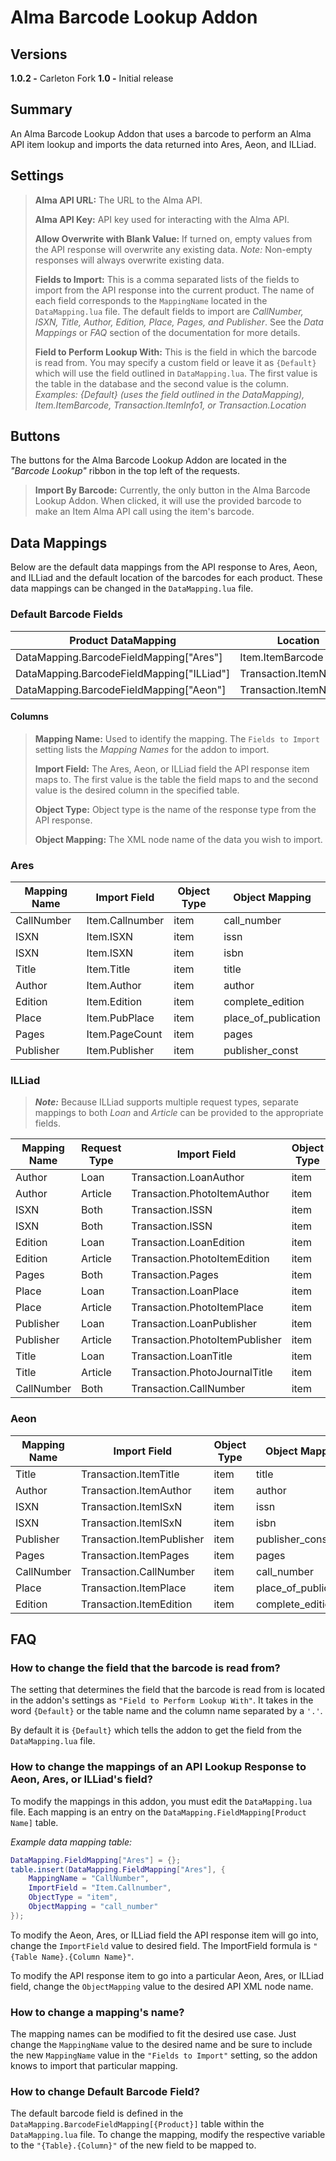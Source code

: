 # Alma Barcode Lookup Addon

## Versions
**1.0.2 -** Carleton Fork
**1.0 -** Initial release

## Summary
An Alma Barcode Lookup Addon that uses a barcode to perform an Alma API item lookup and imports the data returned into Ares, Aeon, and ILLiad.

## Settings

> **Alma API URL:** The URL to the Alma API.
>
> **Alma API Key:** API key used for interacting with the Alma API.
>
> **Allow Overwrite with Blank Value:** If turned on, empty values from the API response will overwrite any existing data. *Note:* Non-empty responses will always overwrite existing data.
>
>**Fields to Import:** This is a comma separated lists of the fields to import from the API response into the current product. The name of each field corresponds to the `MappingName` located in the `DataMapping.lua` file.
>The default fields to import are *CallNumber, ISXN, Title, Author, Edition, Place, Pages, and Publisher*. See the *Data Mappings*  or *FAQ* section of the documentation for more details.
>
>**Field to Perform Lookup With:** This is the field in which the barcode is read from. You may specify a custom field or leave it as `{Default}` which will use the field outlined in `DataMapping.lua`. The first value is the table in the database and the second value is the column.
>*Examples: {Default} (uses the field outlined in the DataMapping), Item.ItemBarcode, Transaction.ItemInfo1, or Transaction.Location*

## Buttons
The buttons for the Alma Barcode Lookup Addon are located in the *"Barcode Lookup"* ribbon in the top left of the requests.

>**Import By Barcode:** Currently, the only button in the Alma Barcode Lookup Addon. When clicked, it will use the provided barcode to make an Item Alma API call using the item's barcode.

## Data Mappings
Below are the default data mappings from the API response to Ares, Aeon, and ILLiad and the default location of the barcodes for each product. These data mappings can be changed in the `DataMapping.lua` file.

### Default Barcode Fields
| Product DataMapping                       | Location              |
|-------------------------------------------|-----------------------|
| DataMapping.BarcodeFieldMapping["Ares"]   | Item.ItemBarcode      |
| DataMapping.BarcodeFieldMapping["ILLiad"] | Transaction.ItemNumber|
| DataMapping.BarcodeFieldMapping["Aeon"]   | Transaction.ItemNumber|

#### Columns
>**Mapping Name:** Used to identify the mapping. The `Fields to Import` setting lists the *Mapping Names* for the addon to import.
>
>**Import Field:** The Ares, Aeon, or ILLiad field the API response item maps to. The first value is the table the field maps to and the second value is the desired column in the specified table.
>
>**Object Type:** Object type is the name of the response type from the API response.
>
>**Object Mapping:** The XML node name of the data you wish to import.

### Ares
| Mapping Name |  Import Field   | Object Type |               Object Mapping                |
| ------------ | --------------- | ----------- | ------------------------------------------- |
| CallNumber   | Item.Callnumber | item        | call_number                                 |
| ISXN         | Item.ISXN       | item        | issn                                        |
| ISXN         | Item.ISXN       | item        | isbn                                        |
| Title        | Item.Title      | item        | title              |
| Author       | Item.Author     | item        | author             |
| Edition      | Item.Edition    | item        | complete_edition            |
| Place        | Item.PubPlace   | item        | place_of_publication |
| Pages        | Item.PageCount  | item        | pages         |
| Publisher    | Item.Publisher  | item        | publisher_const          |

### ILLiad
>***Note:*** Because ILLiad supports multiple request types, separate mappings to both *Loan* and *Article* can be provided to the appropriate fields.

| Mapping Name | Request Type |          Import Field          | Object Type |        Object Mapping         |
| ------------ | ------------ | ------------------------------ | ----------- | ----------------------------- |
| Author       | Loan         | Transaction.LoanAuthor         | item        | author                        |
| Author       | Article      | Transaction.PhotoItemAuthor    | item        | author                        |
| ISXN         | Both         | Transaction.ISSN               | item        | issn                          |
| ISXN         | Both         | Transaction.ISSN               | item        | isbn                          |
| Edition      | Loan         | Transaction.LoanEdition        | item        | complete_edition              |
| Edition      | Article      | Transaction.PhotoItemEdition   | item        | complete_edition              |
| Pages        | Both         | Transaction.Pages              | item        | pages                         |
| Place        | Loan         | Transaction.LoanPlace          | item        | place_of_publication          |
| Place        | Article      | Transaction.PhotoItemPlace     | item        | place_of_publication          |
| Publisher    | Loan         | Transaction.LoanPublisher      | item        | publisher_const               |
| Publisher    | Article      | Transaction.PhotoItemPublisher | item        | publisher_const               |
| Title        | Loan         | Transaction.LoanTitle          | item        | title         |
| Title        | Article      | Transaction.PhotoJournalTitle  | item        | title |
| CallNumber   | Both         | Transaction.CallNumber         | item        | call_number                   |

### Aeon
| Mapping Name |       Import Field        | Object Type |    Object Mapping    |
| ------------ | ------------------------- | ----------- | -------------------- |
| Title        | Transaction.ItemTitle     | item        | title                |
| Author       | Transaction.ItemAuthor    | item        | author               |
| ISXN         | Transaction.ItemISxN      | item        | issn                 |
| ISXN         | Transaction.ItemISxN      | item        | isbn                 |
| Publisher    | Transaction.ItemPublisher | item        | publisher_const      |
| Pages        | Transaction.ItemPages     | item        | pages                |
| CallNumber   | Transaction.CallNumber    | item        | call_number          |
| Place        | Transaction.ItemPlace     | item        | place_of_publication |
| Edition      | Transaction.ItemEdition   | item        | complete_edition     |

## FAQ

### How to change the field that the barcode is read from?
The setting that determines the field that the barcode is read from is located in the addon's settings as `"Field to Perform Lookup With"`. It takes in the word `{Default}` or the table name and the column name separated by a `'.'`.

By default it is `{Default}` which tells the addon to get the field from the `DataMapping.lua` file.

### How to change the mappings of an API Lookup Response to Aeon, Ares, or ILLiad's field?
To modify the mappings in this addon, you must edit the `DataMapping.lua` file. Each mapping is an entry on the `DataMapping.FieldMapping[Product Name]` table.

*Example data mapping table:*
```lua
DataMapping.FieldMapping["Ares"] = {};
table.insert(DataMapping.FieldMapping["Ares"], {
    MappingName = "CallNumber",
    ImportField = "Item.Callnumber",
    ObjectType = "item",
    ObjectMapping = "call_number"
});
```

To modify the Aeon, Ares, or ILLiad field the API response item will go into, change the `ImportField` value to desired field. The ImportField formula is `"{Table Name}.{Column Name}"`.

To modify the API response item to go into a particular Aeon, Ares, or ILLiad field, change the `ObjectMapping` value to the desired API XML node name.

### How to change a mapping's name?
The mapping names can be modified to fit the desired use case. Just change the `MappingName` value to the desired name and be sure to include the new `MappingName` value in the `"Fields to Import"` setting, so the addon knows to import that particular mapping.

### How to change Default Barcode Field?
The default barcode field is defined in the `DataMapping.BarcodeFieldMapping[{Product}]` table within the `DataMapping.lua` file. To change the mapping, modify the respective variable to the `"{Table}.{Column}"` of the new field to be mapped to.
